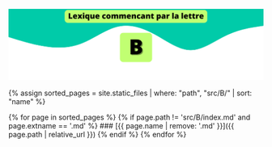 ![B](../../assets/letters/B.png)


{% assign sorted_pages = site.static_files | where: "path", "src/B/" | sort: "name" %}

{% for page in sorted_pages %}
  {% if page.path != 'src/B/index.md' and page.extname == '.md' %}
    ### [{{ page.name | remove: '.md' }}]({{ page.path | relative_url }})
  {% endif %}
{% endfor %}
